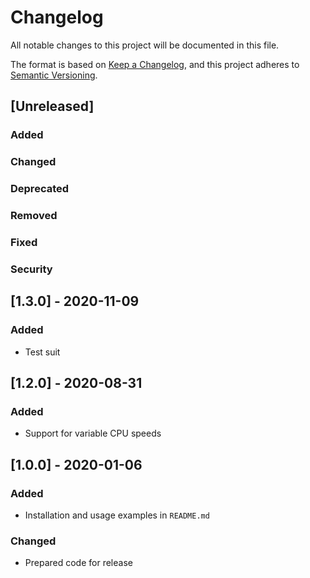 # Changelog
All notable changes to this project will be documented in this file.

The format is based on [Keep a Changelog](https://keepachangelog.com/en/1.0.0/),
and this project adheres to [Semantic Versioning](https://semver.org/spec/v2.0.0.html).

## [Unreleased]
### Added
### Changed
### Deprecated
### Removed
### Fixed
### Security

## [1.3.0] - 2020-11-09
### Added
- Test suit

## [1.2.0] - 2020-08-31
### Added
- Support for variable CPU speeds

## [1.0.0] - 2020-01-06
### Added
- Installation and usage examples in `README.md`
### Changed
- Prepared code for release
